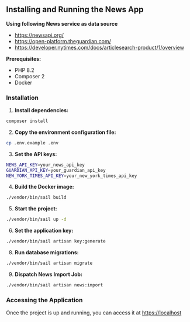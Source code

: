 ## Installing and Running the News App

**Using following News service as data source**

- https://newsapi.org/
- https://open-platform.theguardian.com/
- https://developer.nytimes.com/docs/articlesearch-product/1/overview

**Prerequisites:**

- PHP 8.2
- Composer 2
- Docker

### Installation

1. **Install dependencies:**

```bash
composer install
```

2. **Copy the environment configuration file:**

```bash
cp .env.example .env
```

3. **Set the API keys:**
```bash
NEWS_API_KEY=your_news_api_key
GUARDIAN_API_KEY=your_guardian_api_key
NEW_YORK_TIMES_API_KEY=your_new_york_times_api_key
```

4. **Build the Docker image:**

```bash
./vendor/bin/sail build
```

5. **Start the project:**

```bash
./vendor/bin/sail up -d
```

6. **Set the application key:**

```bash
./vendor/bin/sail artisan key:generate
```

8. **Run database migrations:**

```bash
./vendor/bin/sail artisan migrate
```

9. **Dispatch News Import Job:**

```bash
./vendor/bin/sail artisan news:import
```

### Accessing the Application

Once the project is up and running, you can access it at [https://localhost](https://localhost)
